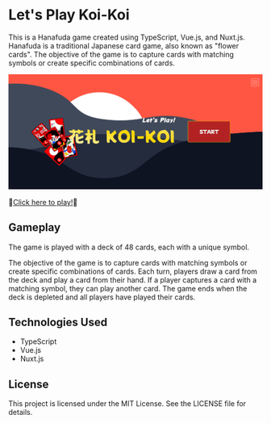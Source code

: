 # Let's Play Koi-Koi
This is a Hanafuda game created using TypeScript, Vue.js, and Nuxt.js. Hanafuda is a traditional Japanese card game, also known as "flower cards". The objective of the game is to capture cards with matching symbols or create specific combinations of cards.

![screenshot of title](public/screenshots/title-screen.png)

🎴[Click here to play!](https://lets-play-koikoi.vercel.app)🎴

## Gameplay
The game is played with a deck of 48 cards, each with a unique symbol.

The objective of the game is to capture cards with matching symbols or create specific combinations of cards. Each turn, players draw a card from the deck and play a card from their hand. If a player captures a card with a matching symbol, they can play another card. The game ends when the deck is depleted and all players have played their cards.

## Technologies Used

- TypeScript
- Vue.js
- Nuxt.js

## License
This project is licensed under the MIT License. See the LICENSE file for details.